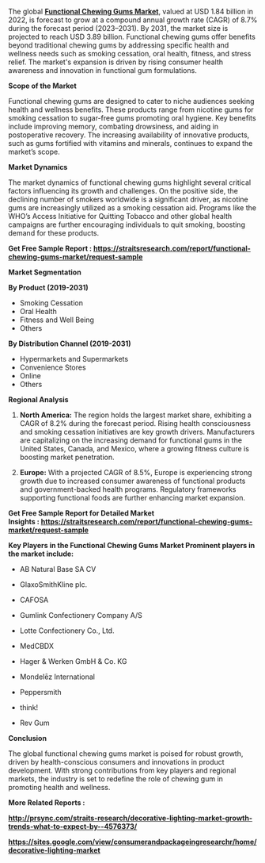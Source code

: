 <p data-pm-slice="1 1 []">The global <strong><a href="https://straitsresearch.com/report/functional-chewing-gums-market">Functional Chewing Gums Market</a></strong>, valued at USD 1.84 billion in 2022, is forecast to grow at a compound annual growth rate (CAGR) of 8.7% during the forecast period (2023&ndash;2031). By 2031, the market size is projected to reach USD 3.89 billion. Functional chewing gums offer benefits beyond traditional chewing gums by addressing specific health and wellness needs such as smoking cessation, oral health, fitness, and stress relief. The market's expansion is driven by rising consumer health awareness and innovation in functional gum formulations.</p>
<p><strong>Scope of the Market</strong></p>
<p>Functional chewing gums are designed to cater to niche audiences seeking health and wellness benefits. These products range from nicotine gums for smoking cessation to sugar-free gums promoting oral hygiene. Key benefits include improving memory, combating drowsiness, and aiding in postoperative recovery. The increasing availability of innovative products, such as gums fortified with vitamins and minerals, continues to expand the market&rsquo;s scope.</p>
<p data-pm-slice="1 1 []"><strong>Market Dynamics</strong></p>
<p data-pm-slice="1 1 []">The market dynamics of functional chewing gums highlight several critical factors influencing its growth and challenges. On the positive side, the declining number of smokers worldwide is a significant driver, as nicotine gums are increasingly utilized as a smoking cessation aid. Programs like the WHO&rsquo;s Access Initiative for Quitting Tobacco and other global health campaigns are further encouraging individuals to quit smoking, boosting demand for these products.&nbsp;</p>
<p data-pm-slice="1 1 []"><strong>Get Free Sample Report :&nbsp;<a href="https://straitsresearch.com/report/functional-chewing-gums-market/request-sample">https://straitsresearch.com/report/functional-chewing-gums-market/request-sample</a>&nbsp;</strong></p>
<p><strong>Market Segmentation&nbsp;</strong></p>
<div class="mt-4">
<p class="font-18"><strong>By Product (2019-2031)</strong></p>
<ul>
<li>Smoking Cessation</li>
<li>Oral Health</li>
<li>Fitness and Well Being</li>
<li>Others</li>
</ul>
<p class="font-18"><strong>By Distribution Channel (2019-2031)</strong></p>
<ul>
<li>Hypermarkets and Supermarkets</li>
<li>Convenience Stores</li>
<li class="">Online</li>
<li class="current">Others</li>
</ul>
</div>
<p><strong>Regional Analysis</strong></p>
<ol start="1" data-spread="true">
<li>
<p><strong>North America:</strong> The region holds the largest market share, exhibiting a CAGR of 8.2% during the forecast period. Rising health consciousness and smoking cessation initiatives are key growth drivers. Manufacturers are capitalizing on the increasing demand for functional gums in the United States, Canada, and Mexico, where a growing fitness culture is boosting market penetration.</p>
</li>
<li>
<p><strong>Europe:</strong> With a projected CAGR of 8.5%, Europe is experiencing strong growth due to increased consumer awareness of functional products and government-backed health programs. Regulatory frameworks supporting functional foods are further enhancing market expansion.</p>
</li>
</ol>
<p><strong>Get Free Sample Report for Detailed Market Insights&nbsp;:&nbsp;<a href="https://straitsresearch.com/report/functional-chewing-gums-market/request-sample">https://straitsresearch.com/report/functional-chewing-gums-market/request-sample</a>&nbsp;</strong></p>
<p><strong>Key Players in the Functional Chewing Gums Market Prominent players in the market include:</strong></p>
<ul data-spread="false">
<li>
<p>AB Natural Base SA CV</p>
</li>
<li>
<p>GlaxoSmithKline plc.</p>
</li>
<li>
<p>CAFOSA</p>
</li>
<li>
<p>Gumlink Confectionery Company A/S</p>
</li>
<li>
<p>Lotte Confectionery Co., Ltd.</p>
</li>
<li>
<p>MedCBDX</p>
</li>
<li>
<p>Hager &amp; Werken GmbH &amp; Co. KG</p>
</li>
<li>
<p>Mondelēz International</p>
</li>
<li>
<p>Peppersmith</p>
</li>
<li>
<p>think!</p>
</li>
<li>
<p>Rev Gum&nbsp;</p>
</li>
</ul>
<p><strong>Conclusion</strong></p>
<p>The global functional chewing gums market is poised for robust growth, driven by health-conscious consumers and innovations in product development. With strong contributions from key players and regional markets, the industry is set to redefine the role of chewing gum in promoting health and wellness.</p>
<p><strong>More Related Reports :&nbsp;</strong></p>
<p><strong><a href="http://prsync.com/straits-research/decorative-lighting-market-growth-trends-what-to-expect-by--4576373/">http://prsync.com/straits-research/decorative-lighting-market-growth-trends-what-to-expect-by--4576373/</a></strong></p>
<p><strong><a href="https://sites.google.com/view/consumerandpackageingresearchr/home/decorative-lighting-market">https://sites.google.com/view/consumerandpackageingresearchr/home/decorative-lighting-market</a><br /></strong></p>
<p>&nbsp;</p>
